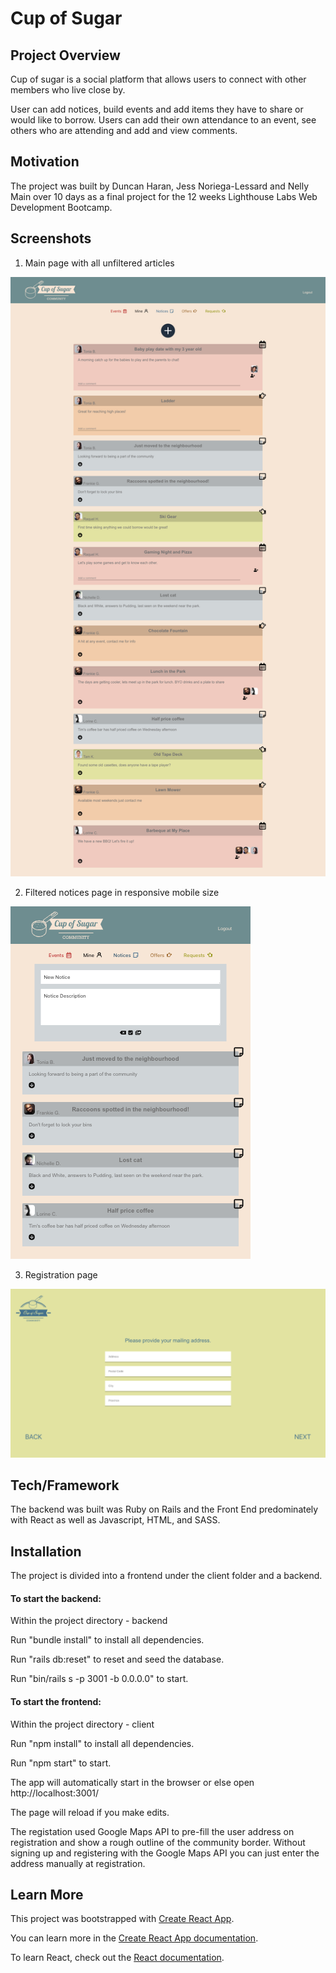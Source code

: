 # Cup of Sugar

## Project Overview
Cup of sugar is a social platform that allows users to connect with other members who live close by. 

User can add notices, build events and add items they have to share or would like to borrow. 
Users can add their own attendance to an event, see others who are attending and add and view comments. 

## Motivation

The project was built by Duncan Haran, Jess Noriega-Lessard and Nelly Main over 10 days as a final project for the 12 weeks Lighthouse Labs Web Development Bootcamp. 

## Screenshots
1. Main page with all unfiltered articles

![main page](https://github.com/hurtlethefrog/Cup_of_Sugar/blob/master/project_planning/Screenshot%20-%20Main%20Full%20Page.png)

2. Filtered notices page in responsive mobile size

![responsive notices](https://github.com/hurtlethefrog/Cup_of_Sugar/blob/master/project_planning/Screenshot%20-%20Notices%20Responsive.png)

3. Registration page

![registration page](https://github.com/hurtlethefrog/Cup_of_Sugar/blob/master/project_planning/Screenshot%20-%20Registration.png)

## Tech/Framework
The backend was built was Ruby on Rails and the Front End predominately with React as well as Javascript, HTML, and SASS. 

## Installation

The project is divided into a frontend under the client folder and a backend. 

#### To start the backend:

Within the project directory - backend

Run "bundle install" to install all dependencies.

Run "rails db:reset" to reset and seed the database. 

Run "bin/rails s -p 3001 -b 0.0.0.0" to start. 

#### To start the frontend: 

Within the project directory - client

Run "npm install" to install all dependencies.

Run "npm start" to start. 

The app will automatically start in the browser or else open http://localhost:3001/ 

The page will reload if you make edits.

The registation used Google Maps API to pre-fill the user address on registration and show a rough outline of the community border. Without signing up and registering with the Google Maps API you can just enter the address manually at registration. 

## Learn More

This project was bootstrapped with [Create React App](https://github.com/facebook/create-react-app).

You can learn more in the [Create React App documentation](https://facebook.github.io/create-react-app/docs/getting-started).

To learn React, check out the [React documentation](https://reactjs.org/).

